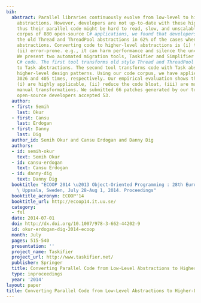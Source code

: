 ```yaml
---
bib:
  abstract: Parallel libraries continuously evolve from low-level to higher-level
    abstractions. However, developers are not up-to-date with these higher-level abstractions,
    thus their parallel code might be hard to read, slow, and unscalable. Using a
    corpus of 880 open-source C# applications, we found that developers still use
    the old Thread and ThreadPool abstractions in 62% of the cases when they use parallel
    abstractions. Converting code to higher-level abstractions is (i) tedious and
    (ii) error-prone. e.g., it can harm performance and silence the uncaught exceptions.
    We present two automated migration tools, Taskifier and Simplifier that work for
    C# code. The first tool transforms old style Thread and ThreadPool abstractions
    to Task abstractions. The second tool transforms code with Task abstractions into
    higher-level design patterns. Using our code corpus, we have applied these tools
    3026 and 405 times, respectively. Our empirical evaluation shows that the tools
    (i) are highly applicable, (ii) reduce the code bloat, (iii) are much safer than
    manual transformations. We submitted 66 patches generated by our tools, and the
    open-source developers accepted 53.
  author:
  - first: Semih
    last: Okur
  - first: Cansu
    last: Erdogan
  - first: Danny
    last: Dig
  author_id: Semih Okur and Cansu Erdogan and Danny Dig
  authors:
  - id: semih-okur
    text: Semih Okur
  - id: cansu-erdogan
    text: Cansu Erdogan
  - id: danny-dig
    text: Danny Dig
  booktitle: "ECOOP 2014 \u2013 Object-Oriented Programming : 28th European Conference,\
    \ Uppsala, Sweden, July 28-Aug 1, 2014. Proceedings"
  booktitle_acronym: ECOOP'14
  booktitle_url: http://ecoop14.it.uu.se/
  category:
  - fsl
  date: 2014-07-01
  doi: http://dx.doi.org/10.1007/978-3-662-44202-9
  id: okur-erdogan-dig-2014-ecoop
  month: July
  pages: 515-540
  presentation: ''
  project_name: Taskifier
  project_url: http://www.taskifier.net/
  publisher: Springer
  title: Converting Parallel Code from Low-Level Abstractions to Higher-Level Abstractions
  type: inproceedings
  year: '2014'
layout: paper
title: Converting Parallel Code from Low-Level Abstractions to Higher-Level Abstractions
---
```

